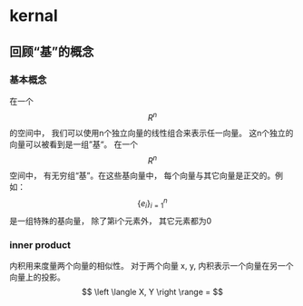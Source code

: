 # kernal
## 回顾“基”的概念
### 基本概念
在一个$$R^n$$的空间中， 我们可以使用n个独立向量的线性组合来表示任一向量。 这n个独立的向量可以被看到是一组”基“。 在一个$$R^n$$空间中， 有无穷组“基”。在这些基向量中， 每个向量与其它向量是正交的。例如：$$\{e_i\}_{i=1}^{n}$$ 是一组特殊的基向量， 除了第i个元素外， 其它元素都为0

### inner product
内积用来度量两个向量的相似性。 对于两个向量 x, y, 内积表示一个向量在另一个向量上的投影。
$$ \left \langle X, Y \right \range =  $$
